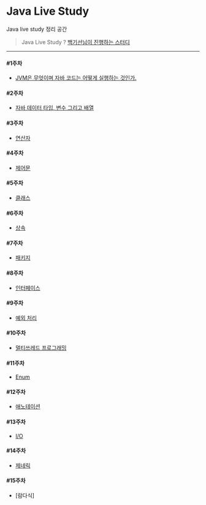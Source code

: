 # Java Live Study
Java live study 정리 공간 

> Java Live Study ? [백기선님이 진행하는 스터디](https://github.com/whiteship/live-study)

-----

#### #1주차 

- [JVM은 무엇이며 자바 코드는 어떻게 실행하는 것인가.](https://void2017.tistory.com/145?category=825914)

#### #2주차 

- [자바 데이터 타입, 변수 그리고 배열](https://void2017.tistory.com/146?category=825914)

#### #3주차 

- [연산자](https://void2017.tistory.com/147)

#### #4주차 

- [제어문](https://void2017.tistory.com/151?category=825914)

#### #5주차 

- [클래스](https://void2017.tistory.com/153?category=825914)

#### #6주차 

- [상속](https://void2017.tistory.com/154?category=825914)

#### #7주차 

- [패키지](https://void2017.tistory.com/167?category=825914)

#### #8주차 

- [인터페이스](https://void2017.tistory.com/184?category=825914)

#### #9주차 

- [예외 처리](https://void2017.tistory.com/190?category=825914)

#### #10주차 

- [멀티쓰레드 프로그래밍](https://void2017.tistory.com/190?category=825914)

#### #11주차 

- [Enum](https://void2017.tistory.com/208?category=825914)

#### #12주차 

- [애노테이션](https://void2017.tistory.com/218?category=825914)

#### #13주차 

- [I/O](https://void2017.tistory.com/223)

#### #14주차 

- [제네릭](https://void2017.tistory.com/225)

#### #15주차 

- [람다식]






